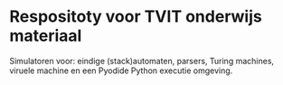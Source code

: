 # Respositoty voor TVIT onderwijs materiaal

Simulatoren voor: eindige (stack)automaten, parsers, Turing machines, viruele machine en een Pyodide Python executie omgeving.
